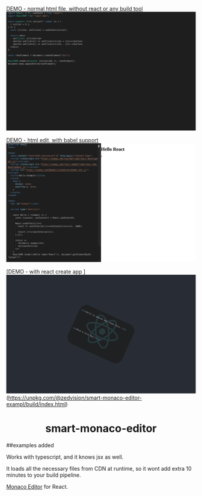 

[DEMO - normal html file, without react or any build tool ![Screenshot](screenshot.png)](https://unpkg.com/@zedvision/smart-monaco-editor/index.html) 

[DEMO - html edit, with babel support ![Screenshot](screenshot-html.png)](https://unpkg.com/@zedvision/smart-monaco-editor/exampleHtml.html) 


[DEMO - with react create app ] ![Screenshot](screenshot-example.png)(https://unpkg.com/@zedvision/smart-monaco-editor-exampl/build/index.html) 


<h1 align="center">smart-monaco-editor</h1>

##examples added

Works with typescript, and it knows jsx as well.

It loads all the necessary files from CDN at runtime, so it wont add extra 10 minutes to your build pipeline.


[Monaco Editor](https://github.com/Microsoft/monaco-editor) for React.

